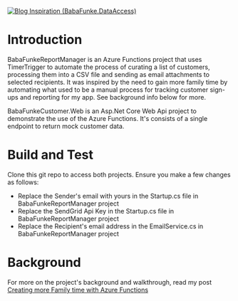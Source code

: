 [![Blog Inspiration (BabaFunke.DataAccess)](https://img.shields.io/badge/Blog-Inspiration-yellowgreen.svg?style=flat-square)](https://daddycreates.com/creating-more-family-time-with-azure-functions/)
# Introduction 
BabaFunkeReportManager is an Azure Functions project that uses TimerTrigger to automate the process of curating a list of customers, processing them into a CSV file and sending as email attachments to selected recipients. It was inspired by the need to gain more family time by automating what used to be a manual process for tracking customer sign-ups and reporting for my app. See background info below for more.

BabaFunkeCustomer.Web is an Asp.Net Core Web Api project to demonstrate the use of the Azure Functions. It's consists of a single endpoint to return mock customer data.

# Build and Test
Clone this git repo to access both projects. Ensure you make a few changes as follows:
* Replace the Sender's email with yours in the Startup.cs file in BabaFunkeReportManager project
* Replace the SendGrid Api Key in the Startup.cs file in BabaFunkeReportManager project
* Replace the Recipient's email address in the EmailService.cs in BabaFunkeReportManager project

# Background
For more on the project's background and walkthrough, read my post [Creating more Family time with Azure Functions](https://daddycreates.com/creating-more-family-time-with-azure-functions/)
